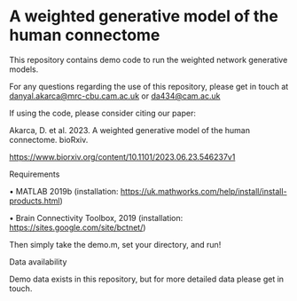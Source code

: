 # A weighted generative model of the human connectome

This repository contains demo code to run the weighted network generative models.

For any questions regarding the use of this repository, please get in touch at danyal.akarca@mrc-cbu.cam.ac.uk or da434@cam.ac.uk

If using the code, please consider citing our paper:

Akarca, D. et al. 2023. A weighted generative model of the human connectome. bioRxiv.

https://www.biorxiv.org/content/10.1101/2023.06.23.546237v1

Requirements

• MATLAB 2019b (installation: https://uk.mathworks.com/help/install/install-products.html)

• Brain Connectivity Toolbox, 2019 (installation: https://sites.google.com/site/bctnet/)

Then simply take the demo.m, set your directory, and run!

Data availability

Demo data exists in this repository, but for more detailed data please get in touch.
